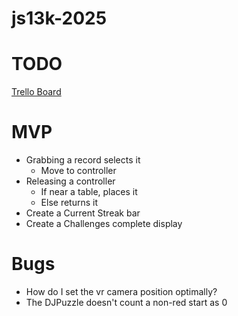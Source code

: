 # js13k-2025

# TODO
[Trello Board](https://trello.com/b/KACSqlyF/js13k2025-black-cat)

# MVP
- Grabbing a record selects it
    - Move to controller
- Releasing a controller
    - If near a table, places it
    - Else returns it
- Create a Current Streak bar
- Create a Challenges complete display

# Bugs
 - How do I set the vr camera position optimally?
 - The DJPuzzle doesn't count a non-red start as 0